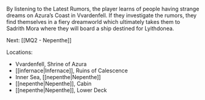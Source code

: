 By listening to the Latest Rumors, the player learns of people having strange dreams on Azura’s Coast in Vvardenfell. If they investigate the rumors, they find themselves in a fiery dreamworld which ultimately takes them to Sadrith Mora where they will board a ship destined for Lyithdonea.

Next: [[MQ2 - Nepenthe]]

Locations: 
* Vvardenfell, Shrine of Azura
* [[infernace|Infernace]], Ruins of Calescence
* Inner Sea, [[nepenthe|Nepenthe]]
* [[nepenthe|Nepenthe]], Cabin
* [[nepenthe|Nepenthe]], Lower Deck